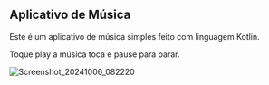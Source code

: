 ## Aplicativo de Música

Este é um aplicativo de música simples feito com linguagem Kotlin.

Toque play a música toca e pause para parar.

![Screenshot_20241006_082220](https://github.com/user-attachments/assets/bf439a13-09dd-49d3-b55e-83cbf7aa2541)
